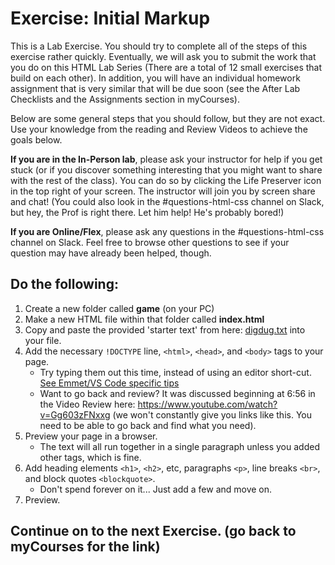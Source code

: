 # Exercise: Initial Markup 

This is a Lab Exercise.  You should try to complete all of the steps of this exercise rather quickly. Eventually, we will ask you to submit the work that you do on this HTML Lab Series (There are a total of 12 small exercises that build on each other).  In addition, you will have an individual homework assignment that is very similar that will be due soon (see the After Lab Checklists and the Assignments section in myCourses).

Below are some general steps that you should follow, but they are not exact.  Use your knowledge from the reading and Review Videos to achieve the goals below.

**If you are in the In-Person lab**, please ask your instructor for help if you get stuck (or if you discover something interesting that you might want to share with the rest of the class).  You can do so by clicking the Life Preserver icon in the top right of your screen.  The instructor will join you by screen share and chat! (You could also look in the #questions-html-css channel on Slack, but hey, the Prof is right there.  Let him help!  He's probably bored!)

**If you are Online/Flex**, please ask any questions in the #questions-html-css channel on Slack.  Feel free to browse other questions to see if your question may have already been helped, though.

## Do the following:
1. Create a new folder called **game** (on your PC)
2. Make a new HTML file within that folder called **index.html**
3. Copy and paste the provided 'starter text' from here: [digdug.txt](digdug.txt) into your file.
4. Add the necessary `!DOCTYPE` line, `<html>`, `<head>`, and `<body>` tags to your page.  
    - Try typing them out this time, instead of using an editor short-cut. [See Emmet/VS Code specific tips](vscodehtml.md)
    - Want to go back and review?  It was discussed beginning at 6:56 in the Video Review here: https://www.youtube.com/watch?v=Gg603zFNxxg (we won't constantly give you links like this.  You need to be able to go back and find what you need).
5. Preview your page in a browser.
    - The text will all run together in a single paragraph unless you added other tags, which is fine.
6. Add heading elements `<h1>`, `<h2>`, etc, paragraphs `<p>`, line breaks `<br>`, and block quotes `<blockquote>`.
    - Don't spend forever on it... Just add a few and move on.
7. Preview.

## Continue on to the next Exercise.  (go back to myCourses for the link)

